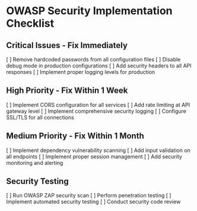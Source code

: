 # OWASP Security Implementation Checklist

## Critical Issues - Fix Immediately
[ ] Remove hardcoded passwords from all configuration files
[ ] Disable debug mode in production configurations
[ ] Add security headers to all API responses
[ ] Implement proper logging levels for production

## High Priority - Fix Within 1 Week
[ ] Implement CORS configuration for all services
[ ] Add rate limiting at API gateway level
[ ] Implement comprehensive security logging
[ ] Configure SSL/TLS for all connections

## Medium Priority - Fix Within 1 Month
[ ] Implement dependency vulnerability scanning
[ ] Add input validation on all endpoints
[ ] Implement proper session management
[ ] Add security monitoring and alerting

## Security Testing
[ ] Run OWASP ZAP security scan
[ ] Perform penetration testing
[ ] Implement automated security testing
[ ] Conduct security code review
